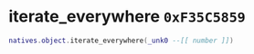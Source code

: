 # iterate_everywhere `0xF35C5859`

```lua
natives.object.iterate_everywhere(_unk0 --[[ number ]])
```